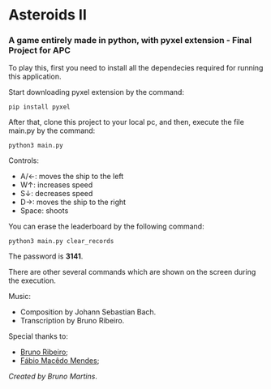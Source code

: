 # Asteroids II
### A game entirely made in python, with pyxel extension - Final Project for APC


To play this, first you need to install all the dependecies required for running this application.

Start downloading pyxel extension by the command:
```
pip install pyxel
```
After that, clone this project to your local pc, and then, execute the file main.py by the command:
```
python3 main.py
```

Controls:
- A/←: moves the ship to the left
- W↑: increases speed
- S↓: decreases speed
- D→: moves the ship to the right
- Space: shoots
 
You can erase the leaderboard by the following command:
```
python3 main.py clear_records
```
The password is **3141**.
 
There are other several commands which are shown on the screen during the execution.

Music:
- Composition by Johann Sebastian Bach.
- Transcription by Bruno Ribeiro.

Special thanks to:
- [Bruno Ribeiro](https://github.com/BrunoRiibeiro);
- [Fábio Macêdo Mendes](https://github.com/fabiommendes);


_Created by Bruno Martins_.

